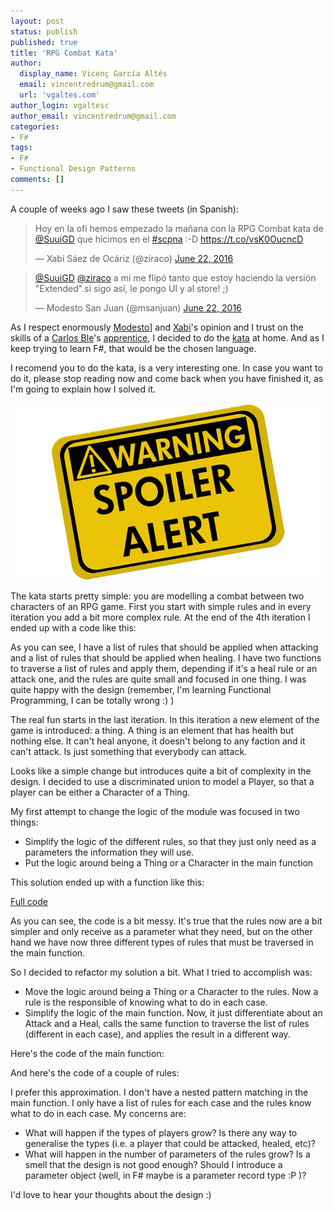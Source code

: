 ```yaml
---
layout: post
status: publish
published: true
title: 'RPG Combat Kata'
author:
  display_name: Vicenç García Altés
  email: vincentredrum@gmail.com
  url: 'vgaltes.com'
author_login: vgaltesc
author_email: vincentredrum@gmail.com
categories:
- F#
tags:
- F#
- Functional Design Patterns
comments: []
---
```


A couple of weeks ago I saw these tweets (in Spanish):

<blockquote class="twitter-tweet" data-lang="en"><p lang="es" dir="ltr">Hoy en la ofi hemos empezado la mañana con la RPG Combat kata de <a href="https://twitter.com/SuuiGD">@SuuiGD</a> que hicimos en el <a href="https://twitter.com/hashtag/scpna?src=hash">#scpna</a> :-D <a href="https://t.co/vsK0OucncD">https://t.co/vsK0OucncD</a></p>&mdash; Xabi Sáez de Ocáriz (@ziraco) <a href="https://twitter.com/ziraco/status/745540286441349125">June 22, 2016</a></blockquote>
<script async src="//platform.twitter.com/widgets.js" charset="utf-8"></script>

<blockquote class="twitter-tweet" data-lang="en"><p lang="es" dir="ltr"><a href="https://twitter.com/SuuiGD">@SuuiGD</a> <a href="https://twitter.com/ziraco">@ziraco</a> a mi me flipó tanto que estoy haciendo la versión &quot;Extended&quot;.si sigo así, le pongo UI y al store! ;)</p>&mdash; Modesto San Juan (@msanjuan) <a href="https://twitter.com/msanjuan/status/745640741737758720">June 22, 2016</a></blockquote>
<script async src="//platform.twitter.com/widgets.js" charset="utf-8"></script>

As I respect enormously [Modesto](https://twitter.com/msanjuan)] and [Xabi](https://twitter.com/ziraco)'s opinion and I trust on the skills of a [Carlos Ble](https://twitter.com/carlosble)'s [apprentice](https://twitter.com/SuuiGD), I decided to do the [kata](http://www.slideshare.net/DanielOjedaLoisel/rpg-combat-kata) at home. And as I keep trying to learn F#, that would be the chosen language.

I recomend you to do the kata, is a very interesting one. In case you want to do it, please stop reading now and come back when you have finished it, as I'm going to explain how I solved it.

![Spoiler alert](images/Spoiler-Alert.jpg)

The kata starts pretty simple: you are modelling a combat between two characters of an RPG game. First you start with simple rules and in every iteration you add a bit more complex rule. At the end of the 4th iteration I ended up with a code like this:

<script src="https://gist.github.com/vgaltes/c7050947af0670cef422d19861689417.js"></script>

As you can see, I have a list of rules that should be applied when attacking and a list of rules that should be applied when healing. I have two functions to traverse a list of rules and apply them, depending if it's a heal rule or an attack one, and the rules are quite small and focused in one thing. I was quite happy with the design (remember, I'm learning Functional Programming, I can be totally wrong :) )

The real fun starts in the last iteration. In this iteration a new element of the game is introduced: a thing. A thing is an element that has health but nothing else. It can't heal anyone, it doesn't belong to any faction and it can't attack. Is just something that everybody can attack.

Looks like a simple change but introduces quite a bit of complexity in the design. I decided to use a discriminated union to model a Player, so that a player can be either a Character of a Thing.

<script src="https://gist.github.com/vgaltes/4ad26d3232862407cb1d23f746bd87b6.js"></script>

My first attempt to change the logic of the module was focused in two things:
 - Simplify the logic of the different rules, so that they just only need as a parameters the information they will use.
 - Put the logic around being a Thing or a Character in the main function

This solution ended up with a function like this:

<script src="https://gist.github.com/vgaltes/a64c9e36fcc21ea19800fe90dd406eb6.js"></script>

[Full code](https://github.com/vgaltes/RPGCombatKata/blob/190f10282367e2a13375f00b684e251c7287b2f7/RPGCombatKata/Combat.fs)

As you can see, the code is a bit messy. It's true that the rules now are a bit simpler and only receive as a parameter what they need, but on the other hand we have now three different types of rules that must be traversed in the main function.

So I decided to refactor my solution a bit. What I tried to accomplish was:
 - Move the logic around being a Thing or a Character to the rules. Now a rule is the responsible of knowing what to do in each case.
 - Simplify the logic of the main function. Now, it just differentiate about an Attack and a Heal, calls the same function to traverse the list of rules (different in each case), and applies the result in a different way.

Here's the code of the main function:

<script src="https://gist.github.com/vgaltes/e3d52f6638d5250e28f513405e6b0448.js"></script>

And here's the code of a couple of rules:

<script src="https://gist.github.com/vgaltes/ee3b6f8b510aa50baefae2af7234c073.js"></script>

I prefer this approximation. I don't have a nested pattern matching in the main function. I only have a list of rules for each case and the rules know what to do in each case. My concerns are:
 - What will happen if the types of players grow? Is there any way to generalise the types (i.e. a player that could be attacked, healed, etc)?
 - What will happen in the number of parameters of the rules grow? Is a smell that the design is not good enough? Should I introduce a parameter object (well, in F# maybe is a parameter record type :P )?

I'd love to hear your thoughts about the design :)